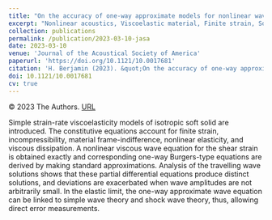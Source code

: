 ```yaml
---
title: "On the accuracy of one-way approximate models for nonlinear waves in soft solids"
excerpt: "Nonlinear acoustics, Viscoelastic material, Finite strain, Soft solids, Burgers equation"
collection: publications
permalink: /publication/2023-03-10-jasa
date: 2023-03-10
venue: 'Journal of the Acoustical Society of America'
paperurl: 'https://doi.org/10.1121/10.0017681'
citation: 'H. Berjamin (2023). &quot;On the accuracy of one-way approximate models for nonlinear waves in soft solids&quot;, <i>Journal of the Acoustical Society of America</i> 153, 1924-1932.'
doi: 10.1121/10.0017681
cv: true
---
```


© 2023 The Authors. [URL](https://asa.scitation.org/doi/10.1121/10.0017681)

Simple strain-rate viscoelasticity models of isotropic soft solid are introduced. The constitutive equations account for finite strain, incompressibility, material frame-indifference, nonlinear elasticity, and viscous dissipation. A nonlinear viscous wave equation for the shear strain is obtained exactly and corresponding one-way Burgers-type equations are derived by making standard approximations. Analysis of the travelling wave solutions shows that these partial differential equations produce distinct solutions, and deviations are exacerbated when wave amplitudes are not arbitrarily small. In the elastic limit, the one-way approximate wave equation can be linked to simple wave theory and shock wave theory, thus, allowing direct error measurements.